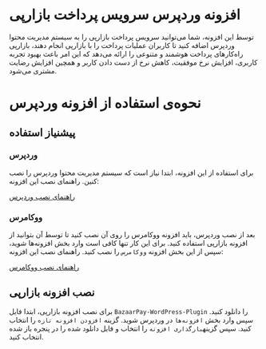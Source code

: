 # افزونه وردپرس سرویس پرداخت بازارپی

توسط این افزونه، شما می‌توانید سرویس پرداخت بازارپی را به سیستم مدیریت محتوا وردپرس اضافه کنید تا کاربران عملیات پرداخت
را با بازارپی انجام دهند، بازارپی راه‌کارهای پرداخت هوشمند و متنوعی را ارائه می‌دهد که این امر باعث بهبود تجربه کاربری،
افزایش نرخ موفقیت، کاهش نرخ از دست دادن کاربر و همچین افزایش رضایت مشتری می‌شود.

# نحوه‌ی استفاده از افزونه وردپرس

## پیشنیاز استفاده

### وردپرس

برای استفاده از این افزونه،‌ ابتدا نیاز است که سیستم مدیریت محتوا وردپرس را نصب کنین. راهنمای نصب این افزونه:

[راهنمای نصب وردپرس](https://developer.wordpress.org/advanced-administration/before-install/howto-install/)

### ووکامرس

بعد از نصب وردپرس، باید افزونه ووکامرس را روی آن نصب کنید تا توسط آن بتوانید از افزونه بازارپی استفاده کنید. برای این
کار تنها کافی است وارد بخش افزونه‌ها شوید، سپس از این بخش افزونه `ووکامرس` را نصب کنید.
راهنمای نصب این افزونه:

[راهنمای نصب ووکامرس](https://woo.com/document/installing-uninstalling-woocommerce/)


## نصب افزونه بازارپی
برای نصب افزونه بازارپی، ابتدا فایل `BazaarPay-WordPress-Plugin` را دانلود کنید. سپس وارد بخش `افزونه‌ها` در وردپرس شوید. گزینه `افزودن افزونه تازه` را انتخاب کنید. سپس گزینه`بارگذاری افزونه` را انتخاب و فایل دانلود شده را در پنجره باز شده انتخاب کنید. 
